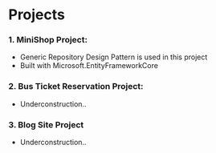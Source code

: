 # Projects
### 1. MiniShop Project:
- Generic Repository Design Pattern is used in this project
- Built with Microsoft.EntityFrameworkCore

### 2. Bus Ticket Reservation Project:
- Underconstruction..

### 3. Blog Site Project
- Underconstruction..


